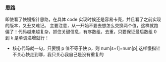 ### 思路

即使看了快慢指针思路，在具体 code 实现时候还是容易卡壳，并且看了之前实现的版本，又丑又难记。
主要注意，从一开始不要去想怎么交换两个值，这样就跑偏了！代码越来越复杂，抓住关键信息，有序数组，去重，只要保证最后数组 0 到 k 是单调递增就行！

- 核心代码就一句，只要慢 p 值不等于快 p，则 num[s+1]=num[p],这样慢指针不关心快走到哪，我只关心我自己是没有重复的
